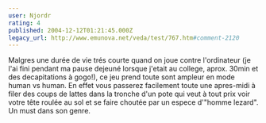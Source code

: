 ```yaml
---
user: Njordr
rating: 4
published: 2004-12-12T01:21:45.000Z
legacy_url: http://www.emunova.net/veda/test/767.htm#comment-2120
---
```

Malgres une durée de vie trés courte quand on joue contre l'ordinateur (je l'ai fini pendant ma pause dejeuné lorsque j'etait au college, aprox. 30min et des decapitations à gogo!), ce jeu prend toute sont ampleur en mode human vs human. En effet vous passerez facilement toute une apres-midi à filer des coups de lattes dans la tronche d'un pote qui veut à tout prix voir votre tête roulée au sol et se faire choutée par un espece d'"homme lezard".
Un must dans son genre.